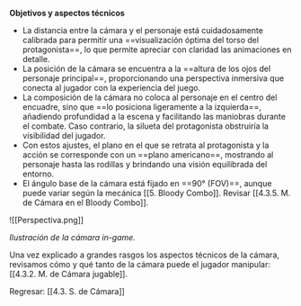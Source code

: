 
**Objetivos y aspectos técnicos**

- La distancia entre la cámara y el personaje está cuidadosamente calibrada para permitir una ==visualización óptima del torso del protagonista==, lo que permite apreciar con claridad las animaciones en detalle.
- La posición de la cámara se encuentra a la ==altura de los ojos del personaje principal==, proporcionando una perspectiva inmersiva que conecta al jugador con la experiencia del juego.
- La composición de la cámara no coloca al personaje en el centro del encuadre, sino que ==lo posiciona ligeramente a la izquierda==, añadiendo profundidad a la escena y facilitando las maniobras durante el combate. Caso contrario, la silueta del protagonista obstruiría la visibilidad del jugador.
- Con estos ajustes, el plano en el que se retrata al protagonista y la acción se corresponde con un ==plano americano==, mostrando al personaje hasta las rodillas y brindando una visión equilibrada del entorno.
- El ángulo base de la cámara está fijado en ==90° (FOV)==, aunque puede variar según la mecánica [[5. Bloody Combo]]. Revisar [[4.3.5. M. de Cámara en el Bloody Combo]].

![[Perspectiva.png]]

*Ilustración de la cámara in-game.*

Una vez explicado a grandes rasgos los aspectos técnicos de la cámara, revisamos cómo y qué tanto de la cámara puede el jugador manipular: [[4.3.2. M. de Cámara jugable]].


Regresar: [[4.3. S. de Cámara]]
